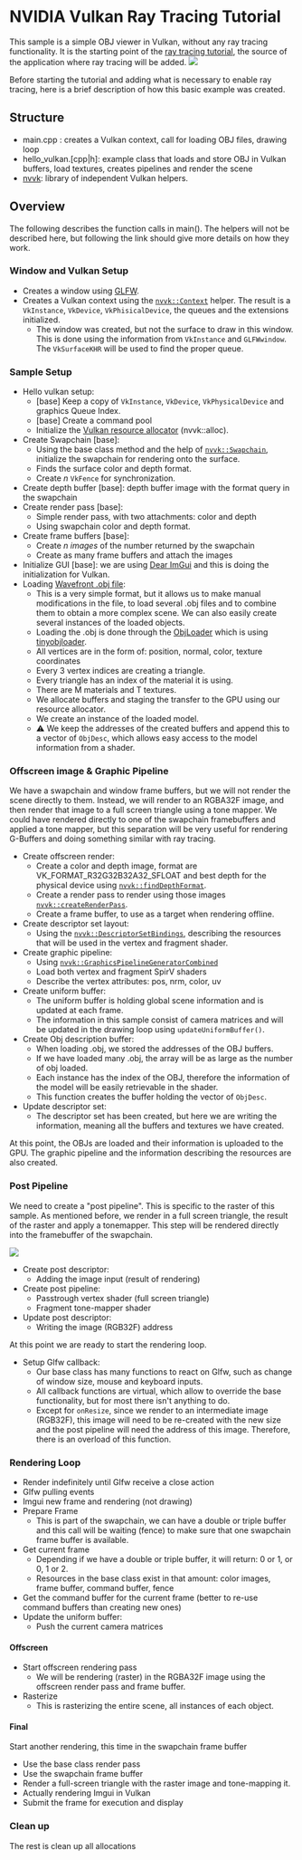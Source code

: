 # NVIDIA Vulkan Ray Tracing Tutorial

This sample is a simple OBJ viewer in Vulkan, without any ray tracing functionality.
It is the starting point of the [ray tracing tutorial](https://nvpro-samples.github.io/vk_raytracing_tutorial_KHR/),
the source of the application where ray tracing will be added.
![](images/vk_ray_tracing__before.png)

Before starting the tutorial and adding what is necessary to enable ray tracing, here is a brief description of how this basic example was created.
## Structure

* main.cpp : creates a Vulkan context, call for loading OBJ files, drawing loop
* hello_vulkan.[cpp|h]: example class that loads and store OBJ in Vulkan buffers, load textures, creates pipelines and render the scene
* [nvvk](https://github.com/nvpro-samples/nvpro_core/tree/master/nvvk): library of independent Vulkan helpers.

## Overview

The following describes the function calls in main(). The helpers will not be described here, but following the link should give more details on how they work.

### Window and Vulkan Setup

* Creates a window using [GLFW](https://www.glfw.org/).
* Creates a Vulkan context using the [`nvvk::Context`](https://github.com/nvpro-samples/nvpro_core/tree/master/nvvk#context_vkhpp)
  helper. The result is a `VkInstance`, `VkDevice`, `VkPhisicalDevice`, the queues and the extensions initialized.
  * The window was created, but not the surface to draw in this window. This is done using the information from `VkInstance` and `GLFWwindow`. The
    `VkSurfaceKHR` will be used to find the proper queue.

### Sample Setup

* Hello vulkan setup:
  * [base] Keep a copy of `VkInstance`, `VkDevice`, `VkPhysicalDevice` and graphics Queue Index.
  * [base] Create a command pool
  * Initialize the [Vulkan resource allocator](https://github.com/nvpro-samples/nvpro_core/tree/master/nvvk#resourceallocator_vkhpp) (nvvk::alloc).
* Create Swapchain [base]:
  * Using the base class method and the help of [`nvvk::Swapchain`](https://github.com/nvpro-samples/nvpro_core/tree/master/nvvk#swapchain_vkhpp),
    initialize the swapchain for rendering onto the surface.
  * Finds the surface color and depth format.
  * Create *n* `VkFence` for synchronization.
* Create depth buffer [base]: depth buffer image with the format query in the swapchain
* Create render pass [base]:
  * Simple render pass, with two attachments: color and depth
  * Using swapchain color and depth format.
* Create frame buffers [base]:
  * Create *n images* of the number returned by the swapchain
  * Create as many frame buffers and attach the images
* Initialize GUI [base]: we are using [Dear ImGui](https://github.com/ocornut/imgui) and
  this is doing the initialization for Vulkan.
* Loading [Wavefront .obj file](https://en.wikipedia.org/wiki/Wavefront_.obj_file):
  * This is a very simple format, but it allows us to make manual modifications in the file, to load several .obj files and to combine them to obtain a more complex scene. We can also easily create several instances of the loaded objects.
  * Loading the .obj is done through the [ObjLoader](https://github.com/nvpro-samples/vk_raytracing_tutorial_KHR/blob/3e399adf0a3e991795fbdf91e0e6c23b9f492bb8/common/obj_loader.cpp#L26) which is using [tinyobjloader](https://github.com/tinyobjloader/tinyobjloader).
  * All vertices are in the form of: position, normal, color, texture coordinates
  * Every 3 vertex indices are creating a triangle.
  * Every triangle has an index of the material it is using.
  * There are M materials and T textures.
  * We allocate buffers and staging the transfer to the GPU using our resource allocator.
  * We create an instance of the loaded model.
  * :warning: We keep the addresses of the created buffers and append this to a vector of `ObjDesc`, which allows easy access to the model information from a shader.

### Offscreen image & Graphic Pipeline

We have a swapchain and window frame buffers, but we will not render the scene directly to them. Instead, we will render to an RGBA32F image, and then render that image to a full screen triangle using a tone mapper. We could have rendered directly to one of the swapchain framebuffers and applied a tone mapper, but this separation will be very useful for rendering G-Buffers and doing something similar with ray tracing.

* Create offscreen render:
  * Create a color and depth image, format are VK_FORMAT_R32G32B32A32_SFLOAT and best depth for the physical device using [`nvvk::findDepthFormat`](https://github.com/nvpro-samples/nvpro_core/tree/master/nvvk#renderpasses_vkhpp).
  * Create a render pass to render using those images [`nvvk::createRenderPass`](https://github.com/nvpro-samples/nvpro_core/tree/master/nvvk#renderpasses_vkhpp).
  * Create a frame buffer, to use as a target when rendering offline.
* Create descriptor set layout:
  * Using the [`nvvk::DescriptorSetBindings`](https://github.com/nvpro-samples/nvpro_core/tree/master/nvvk#class-nvvkdescriptorsetbindings), describing the resources that will be used in the vertex and fragment shader.
* Create graphic pipeline:
  * Using [`nvvk::GraphicsPipelineGeneratorCombined`](https://github.com/nvpro-samples/nvpro_core/tree/master/nvvk#class-nvvkgraphicspipelinegeneratorcombined)
  * Load both vertex and fragment SpirV shaders
  * Describe the vertex attributes: pos, nrm, color, uv
* Create uniform buffer:
  * The uniform buffer is holding global scene information and is updated at each frame.
  * The information in this sample consist of camera matrices and will be
    updated in the drawing loop using `updateUniformBuffer()`.
* Create Obj description buffer:
  * When loading .obj, we stored the addresses of the OBJ buffers.
  * If we have loaded many .obj, the array will be as large as the number of obj loaded.
  * Each instance has the index of the OBJ, therefore the information of the model will be easily retrievable in the shader.
  * This function creates the buffer holding the vector of `ObjDesc`.
* Update descriptor set:
  * The descriptor set has been created, but here we are writing the information, meaning all the buffers and textures we have created.

At this point, the OBJs are loaded and their information is uploaded to the GPU. The graphic pipeline and the information describing the resources are also created.

### Post Pipeline

We need to create a "post pipeline". This is specific to the raster of this sample. As mentioned before, we render in a full screen triangle, the result of the raster and apply a tonemapper. This step will be rendered directly into the framebuffer of the swapchain.

![](images/base_pipeline.png)

* Create post descriptor:
  * Adding the image input (result of rendering)
* Create post pipeline:
  * Passtrough vertex shader (full screen triangle)
  * Fragment tone-mapper shader
* Update post descriptor:
  * Writing the image (RGB32F) address

At this point we are ready to start the rendering loop.

* Setup Glfw callback:
  * Our base class has many functions to react on Glfw, such as change of window size, mouse and keyboard inputs.
  * All callback functions are virtual, which allow to override the base functionality, but for most there isn't anything to do.
  * Except for `onResize`, since we render to an intermediate image (RGB32F), this image will need to be re-created with the new size and the post pipeline will need the address of this image. Therefore, there is an overload of this function.

### Rendering Loop

* Render indefinitely until Glfw receive a close action
* Glfw pulling events
* Imgui new frame and rendering (not drawing)
* Prepare Frame
  * This is part of the swapchain, we can have a double or triple buffer and
    this call will be waiting (fence) to make sure that one swapchain frame buffer
    is available.
* Get current frame
  * Depending if we have a double or triple buffer, it will return: 0 or 1, or 0, 1 or 2.
  * Resources in the base class exist in that amount: color images, frame buffer, command buffer, fence
* Get the command buffer for the current frame (better to re-use command buffers than creating new ones)
* Update the uniform buffer:
  * Push the current camera matrices

#### Offscreen

* Start offscreen rendering pass
  * We will be rendering (raster) in the RGBA32F image using the offscreen render pass and frame buffer.
* Rasterize
  * This is rasterizing the entire scene, all instances of each object.

#### Final

Start another rendering, this time in the swapchain frame buffer

* Use the base class render pass
* Use the swapchain frame buffer
* Render a full-screen triangle with the raster image and tone-mapping it.
* Actually rendering Imgui in Vulkan
* Submit the frame for execution and display

### Clean up

The rest is clean up all allocations
